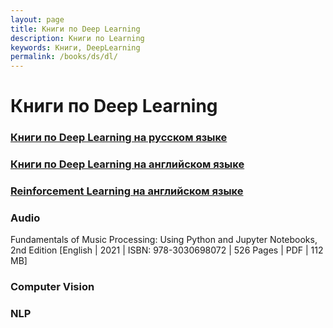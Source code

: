 ```yaml
---
layout: page
title: Книги по Deep Learning
description: Книги по Learning
keywords: Книги, DeepLearning
permalink: /books/ds/dl/
---
```


# Книги по Deep Learning

### [Книги по Deep Learning на русском языке](/books/ds/dl/ru/)

### [Книги по Deep Learning на английском языке](/books/ds/dl/en/)

### [Reinforcement Learning на английском языке](/books/ds/dl/rl/)

### Audio

Fundamentals of Music Processing: Using Python and Jupyter Notebooks, 2nd Edition [English | 2021 | ISBN: 978-3030698072 | 526 Pages | PDF | 112 MB]

### Computer Vision

### NLP
